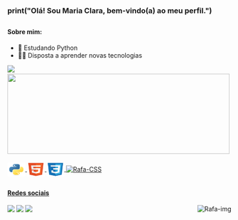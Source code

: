 ### print("Olá! Sou Maria Clara, bem-vindo(a) ao meu perfil.")
##
#### Sobre mim:

- 🐍 Estudando Python
- 👩‍💻 Disposta a aprender novas tecnologias

<div>
  <a href = "https://github.com/ClaraCosta">
  <img height = "180cm" src="https://github-readme-stats.vercel.app/api?username=ClaraCosta&show_icons=true&theme=midnight-purple"/>
  <img height = "180cm" width="500cm" src="https://github-readme-stats.vercel.app/api/top-langs/?username=ClaraCosta&layout=compact&theme=midnight-purple"/>
</div>


<div style="display: inline_block"><br>
    <img align="center" alt="Rafa-Python" height="30" width="40" src="https://raw.githubusercontent.com/devicons/devicon/master/icons/python/python-original.svg">
  <img align="center" alt="Rafa-HTML" height="30" width="40" src="https://raw.githubusercontent.com/devicons/devicon/master/icons/html5/html5-original.svg">
  <img align="center" alt="Rafa-CSS" height="30" width="40" src="https://raw.githubusercontent.com/devicons/devicon/master/icons/css3/css3-original.svg">
  <link rel="stylesheet" href="https://cdn.jsdelivr.net/gh/devicons/devicon@v2.13.0/devicon.min.css">
  <img src="https://cdn.jsdelivr.net/gh/devicons/devicon/icons/linux/linux-original.svg" align="center" alt="Rafa-CSS" height="30" width="40" >


</div>

<div>
  
  ##

  #### Redes sociais


</div>


<div>
  <a href="mailto:claracostarc@gmail.com"><img src="https://img.shields.io/badge/Gmail-D14836?style=for-the-badge&logo=gmail&logoColor=white" target="blank"></a>
  <a href="https://www.linkedin.com/in/maria-c-03490519b"><img src="https://img.shields.io/badge/LinkedIn-0077B5?style=for-the-badge&logo=linkedin&logoColor=white" target="blank"></a>
  <a href="https://www.instagram.com/clarapcosta_/"><img src="https://img.shields.io/badge/Instagram-E4405F?style=for-the-badge&logo=instagram&logoColor=white" target="blank"></a>
  <img src="https://share-cdn.picrew.me/shareImg/org/202108/426722_MR21qmJ2.png" align="right" alt="Rafa-img" height="180cm" >

  
</div>
